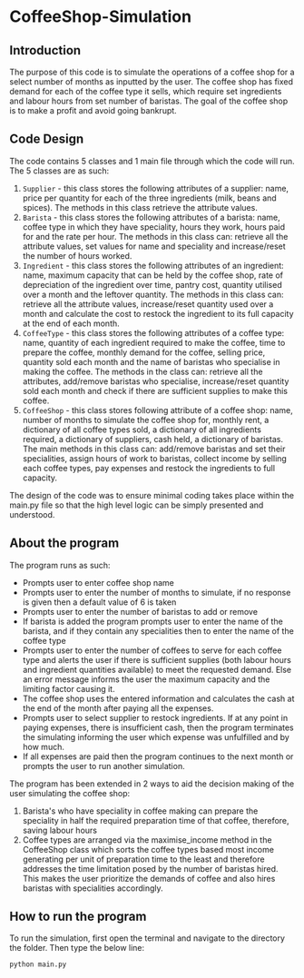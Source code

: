 # CoffeeShop-Simulation

## Introduction

The purpose of this code is to simulate the operations of a coffee shop for a select number of months as inputted by the user. The coffee shop has fixed demand for each of the coffee type it sells, which require set ingredients and labour hours from set number of baristas. The goal of the coffee shop is to make a profit and avoid going bankrupt.

## Code Design
The code contains 5 classes and 1 main file through which the code will run. The 5 classes are as such:
1. `Supplier` - this class stores the following attributes of a supplier: name, price per quantity for each of the three ingredients (milk, beans and spices). The methods in this class retrieve the attribute values. 
2. `Barista` - this class stores the following attributes of a barista: name, coffee type in which they have speciality, hours they work, hours paid for and the rate per hour. The methods in this class can: retrieve all the attribute values, set values for name and speciality and increase/reset the number of hours worked.
3. `Ingredient` - this class stores the following attributes of an ingredient: name, maximum capacity that can be held by the coffee shop, rate of depreciation of the ingredient over time, pantry cost, quantity utilised over a month and the leftover quantity. The methods in this class can: retrieve all the attribute values, increase/reset quantity used over a month and calculate the cost to restock the ingredient to its full capacity at the end of each month. 
4. `CoffeeType` - this class stores the following attributes of a coffee type: name, quantity of each ingredient required to make the coffee, time to prepare the coffee, monthly demand for the coffee, selling price, quantity sold each month and the name of baristas who specialise in making the coffee. The methods in the class can: retrieve all the attributes, add/remove baristas who specialise, increase/reset quantity sold each month and check if there are sufficient supplies to make this coffee.
5. `CoffeeShop` - this class stores following attribute of a coffee shop: name, number of months to simulate the coffee shop for, monthly rent, a dictionary of all coffee types sold, a dictionary of all ingredients required, a dictionary of suppliers, cash held, a dictionary of baristas. The main methods in this class can: add/remove baristas and set their specialities, assign hours of work to baristas, collect income by selling each coffee types, pay expenses and restock the ingredients to full capacity. 

The design of the code was to ensure minimal coding takes place within the main.py file so that the high level logic can be simply presented and understood.

## About the program
The program runs as such:
- Prompts user to enter coffee shop name
- Prompts user to enter the number of months to simulate, if no response is given then a default value of 6 is taken
- Prompts user to enter the number of baristas to add or remove
- If barista is added the program prompts user to enter the name of the barista, and if they contain any specialities then to enter the name of the coffee type
- Prompts user to enter the number of coffees to serve for each coffee type and alerts the user if there is sufficient supplies (both labour hours and ingredient quantities available) to meet the requested demand. Else an error message informs the user the maximum capacity and the limiting factor causing it.
- The coffee shop uses the entered information and calculates the cash at the end of the month after paying all the expenses. 
- Prompts user to select supplier to restock ingredients. If at any point in paying expenses, there is insufficient cash, then the program terminates the simulating informing the user which expense was unfulfilled and by how much.
- If all expenses are paid then the program continues to the next month or prompts the user to run another simulation. 

The program has been extended in 2 ways to aid the decision making of the user simulating the coffee shop:
1. Barista's who have speciality in coffee making can prepare the speciality in half the required preparation time of that coffee, therefore, saving labour hours
2. Coffee types are arranged via the maximise_income method in the CoffeeShop class which sorts the coffee types based most income generating per unit of preparation time to the least and therefore addresses the time limitation posed by the number of baristas hired. This makes the user prioritize the demands of coffee and also hires baristas with specialities accordingly.

## How to run the program
To run the simulation, first open the terminal and navigate to the directory the folder. Then type the below line:
```
python main.py
```

